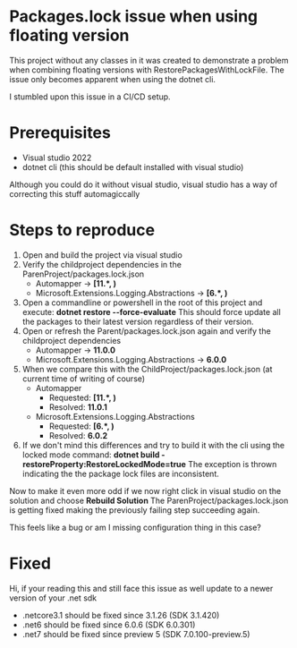 # Packages.lock issue when using floating version
This project without any classes in it was created to demonstrate a problem when combining floating versions with RestorePackagesWithLockFile.
The issue only becomes apparent when using the dotnet cli.

I stumbled upon this issue in a CI/CD setup.

# Prerequisites
- Visual studio 2022
- dotnet cli (this should be default installed with visual studio)

Although you could do it without visual studio, visual studio has a way of correcting this stuff automagiccally

# Steps to reproduce
1. Open and build the project via visual studio
2. Verify the childproject dependencies in the ParenProject/packages.lock.json
   - Automapper -> **[11.*, )**
   - Microsoft.Extensions.Logging.Abstractions -> **[6.*, )**
3. Open a commandline or powershell in the root of this project and execute: **dotnet restore --force-evaluate**
This should force update all the packages to their latest version regardless of their version.
4. Open or refresh the Parent/packages.lock.json again and verify the childproject dependencies
   - Automapper -> **11.0.0**
   - Microsoft.Extensions.Logging.Abstractions -> **6.0.0**
5. When we compare this with the ChildProject/packages.lock.json (at current time of writing of course)
   - Automapper
     - Requested: **[11.*, )**
     - Resolved: **11.0.1**
   - Microsoft.Extensions.Logging.Abstractions
     - Requested: **[6.*, )**
     - Resolved: **6.0.2**
6. If we don't mind this differences and try to build it with the cli using the locked mode command: **dotnet build -restoreProperty:RestoreLockedMode=true**
The exception is thrown indicating the the package lock files are inconsistent.

Now to make it even more odd if we now right click in visual studio on the solution and choose **Rebuild Solution**
The ParenProject/packages.lock.json is getting fixed making the previously failing step succeeding again.

This feels like a bug or am I missing configuration thing in this case?

# Fixed
Hi, if your reading this and still face this issue as well update to a newer version of your .net sdk
- .netcore3.1 should be fixed since 3.1.26 (SDK 3.1.420)
- .net6 should be fixed since 6.0.6 (SDK 6.0.301)
- .net7 should be fixed since preview 5 (SDK 7.0.100-preview.5)
